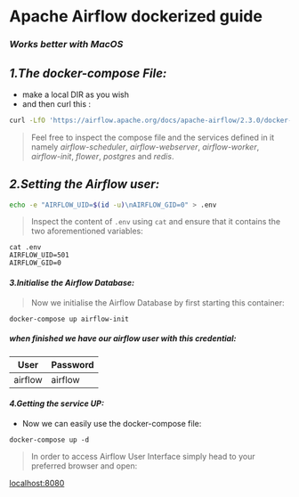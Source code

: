 # Apache Airflow dockerized guide
### *Works better with MacOS*


## _1.The docker-compose File:_
- make a local DIR as you wish
- and then curl this :

```sh
curl -LfO 'https://airflow.apache.org/docs/apache-airflow/2.3.0/docker-compose.yaml'
```


> Feel free to inspect the compose file and the services defined in it namely _airflow-scheduler_, _airflow-webserver_, _airflow-worker_, _airflow-init_, _flower_, _postgres_ and _redis_.




## _2.Setting the Airflow user:_



```sh
echo -e "AIRFLOW_UID=$(id -u)\nAIRFLOW_GID=0" > .env
```


>Inspect the content of ```.env``` using ```cat``` and ensure that it contains the two aforementioned variables:


```
cat .env
AIRFLOW_UID=501
AIRFLOW_GID=0
```

#### _3.Initialise the Airflow Database:_

> Now we initialise the Airflow Database by first starting this container:

```
docker-compose up airflow-init
```
##### when finished we have our airflow user with this credential:


| User | Password |
| ------ | ------ |
| airflow | airflow |

#### _4.Getting the service UP:_
- Now we can easily use the docker-compose file:
```
docker-compose up -d 
```

> In order to access Airflow User Interface simply head to your preferred browser and open:

[localhost:8080](localhost:8080)
